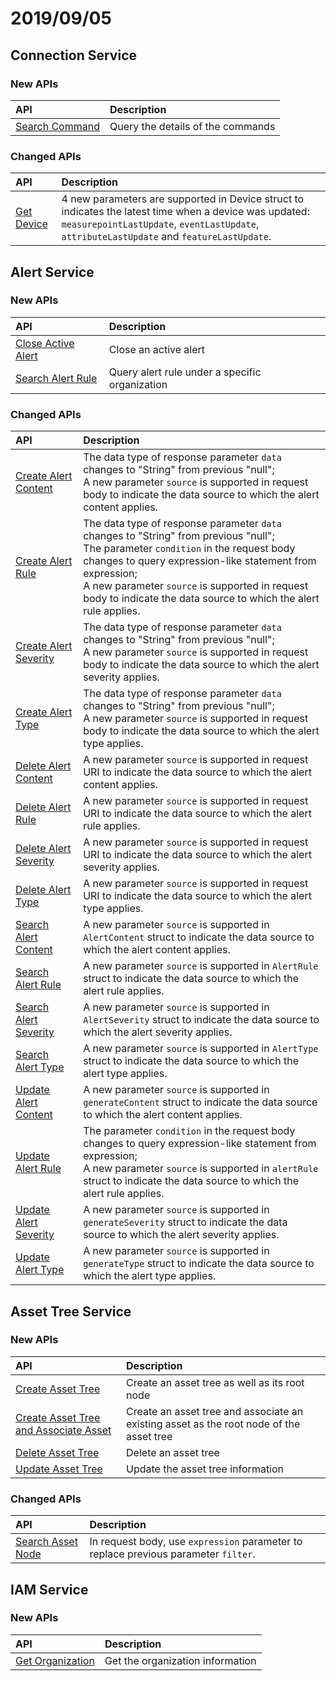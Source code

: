# 2019/09/05



## Connection Service

### New APIs

| API     | Description           |
|:--------------|:---------------------|
|[Search Command](../connect/search_command.html)|Query the details of the commands|


### Changed APIs

| API     | Description           |
|:--------------|:---------------------|
|  [Get Device](../connect/get_device)  |4 new parameters are supported in Device struct to indicates the latest time when a device was updated: `measurepointLastUpdate`, `eventLastUpdate`, `attributeLastUpdate` and `featureLastUpdate`.      |



## Alert Service

### New APIs

| API     | Description           |
|:--------------|:---------------------|
|[Close Active Alert](../event/close_active_alert)| Close an active alert |
|[Search Alert Rule](../event/search_alert_rule)|Query alert rule under a specific organization |


### Changed APIs


| API     | Description           |
|:--------------|:---------------------|
|   [Create Alert Content](../event/create_alert_content)     | The data type of response parameter `data` changes to "String" from previous "null";<br>A new parameter `source` is supported in request body to indicate the data source to which the alert content applies.     |
|[Create Alert Rule](../event/create_alert_rule)   | The data type of response parameter `data` changes to "String" from previous "null";<br>The parameter `condition` in the request body changes to query expression-like statement from expression;<br>A new parameter `source` is supported in request body to indicate the data source to which the alert rule applies. |
|    [Create Alert Severity](../event/create_alert_severity)    |  The data type of response parameter `data` changes to "String" from previous "null";<br>A new parameter `source` is supported in request body to indicate the data source to which the alert severity applies. |
|  [Create Alert Type](../event/create_alert_type)      | The data type of response parameter `data` changes to "String" from previous "null";<br>A new parameter `source` is supported in request body to indicate the data source to which the alert type applies. |
|     [Delete Alert Content](../event/delete_alert_content)   | A new parameter `source` is supported in request URI to indicate the data source to which the alert content applies.              |
|[Delete Alert Rule](../event/delete_alert_rule)    |  A new parameter `source` is supported in request URI to indicate the data source to which the alert rule applies.             |
|     [Delete Alert Severity](../event/delete_alert_severity)   |  A new parameter `source` is supported in request URI to indicate the data source to which the alert severity applies.             |
|  [Delete Alert Type](../event/delete_alert_type)      |  A new parameter `source` is supported in request URI to indicate the data source to which the alert type applies.             |
|[Search Alert Content](../event/search_alert_content)| A new parameter `source` is supported in `AlertContent` struct to indicate the data source to which the alert content applies. |
|[Search Alert Rule](../event/search_alert_rule)|  A new parameter `source` is supported in `AlertRule` struct to indicate the data source to which the alert rule applies.|
|[Search Alert Severity](../event/search_alert_severity)| A new parameter `source` is supported in `AlertSeverity` struct to indicate the data source to which the alert severity applies.|
|[Search Alert Type](../event/search_alert_type)| A new parameter `source` is supported in `AlertType` struct to indicate the data source to which the alert type applies.|
|  [Update Alert Content](../event/update_alert_content)      |  A new parameter `source` is supported in `generateContent` struct to indicate the data source to which the alert content applies.              |
|[Update Alert Rule](../event/update_alert_rule)        | The parameter `condition` in the request body changes to query expression-like statement from expression;<br>A new parameter `source` is supported in `alertRule` struct to indicate the data source to which the alert rule applies.    |
|  [Update Alert Severity](../event/update_alert_severity)      |   A new parameter `source` is supported in `generateSeverity` struct to indicate the data source to which the alert severity applies.            |
|  [Update Alert Type](../event/update_alert_type)      |   A new parameter `source` is supported in `generateType` struct to indicate the data source to which the alert type applies.             |



## Asset Tree Service

### New APIs

| API     | Description           |
|:---------------------------------|:---------|
| [Create Asset Tree](../asset_tree/create_asset_tree)|Create an asset tree as well as its root node |
| [Create Asset Tree and Associate Asset](../asset_tree/create_asset_tree_and_associate_asset)| Create an asset tree and associate an existing asset as the root node of the asset tree |
| [Delete Asset Tree](../asset_tree/delete_asset_tree)|Delete an asset tree |
| [Update Asset Tree](../asset_tree/update_asset_tree)|Update the asset tree information |


### Changed APIs


| API     | Description           |
|:---------------------------------|:---------|
| [Search Asset Node](../asset_tree/search_asset_node) | In request body, use `expression` parameter to replace previous parameter `filter`. |




## IAM Service

### New APIs

| API     | Description           |
|:---------------------------------|:---------|
| [Get Organization](../iam/get_org) | Get the organization information |


